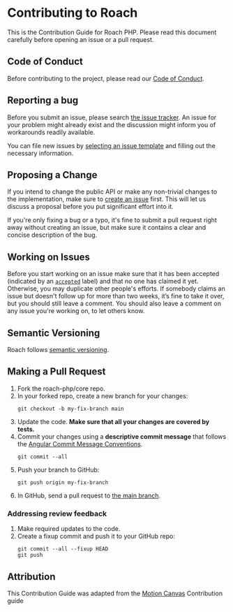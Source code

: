 # Contributing to Roach

This is the Contribution Guide for Roach PHP. Please read this document
carefully before opening an issue or a pull request.

## Code of Conduct

Before contributing to the project, please read our 
[Code of Conduct](./CODE_OF_CONDUCT.md).

## Reporting a bug

Before you submit an issue, please search [the issue tracker][issues]. An issue
for your problem might already exist and the discussion might inform you of
workarounds readily available.

You can file new issues by [selecting an issue template][new-issue] and filling
out the necessary information.

## Proposing a Change

If you intend to change the public API or make any non-trivial changes to the
implementation, make sure to [create an issue][new-feature] first. This will let 
us discuss a proposal before you put significant effort into it.

If you're only fixing a bug or a typo, it's fine to submit a pull request right
away without creating an issue, but make sure it contains a clear and concise
description of the bug.

## Working on Issues

Before you start working on an issue make sure that it has been accepted
(indicated by an [`accepted`][label-accepted] label) and that no one has
claimed it yet. Otherwise, you may duplicate other people's efforts. If somebody
claims an issue but doesn't follow up for more than two weeks, it’s fine to take
it over, but you should still leave a comment. You should also leave a comment
on any issue you're working on, to let others know.

## Semantic Versioning

Roach follows [semantic versioning][semver].

## Making a Pull Request

1. Fork the roach-php/core repo.
2. In your forked repo, create a new branch for your changes:
   ```shell
   git checkout -b my-fix-branch main
   ```
3. Update the code. **Make sure that all your changes are covered by tests.**
4. Commit your changes using a **descriptive commit message** that follows the
   [Angular Commit Message Conventions][commit-format].
   ```shell
   git commit --all
   ```
5. Push your branch to GitHub:
   ```shell
   git push origin my-fix-branch
   ```
6. In GitHub, send a pull request to [the main branch][main].

### Addressing review feedback

1. Make required updates to the code.
2. Create a fixup commit and push it to your GitHub repo:
   ```shell
   git commit --all --fixup HEAD
   git push
   ```

## Attribution

This Contribution Guide was adapted from the [Motion Canvas][motion-canvas] 
Contribution guide

[semver]: https://semver.org/
[semantic-release]: https://semantic-release.gitbook.io/semantic-release/support/faq#can-i-set-the-initial-release-version-of-my-package-to-0.0.1
[main]: https://github.com/roach-php/core/tree/main
[issues]: https://github.com/roach-php/core/issues
[new-issue]: https://github.com/roach-php/core/issues/new/choose
[new-feature]: https://github.com/roach-php/core/issues/new?template=feature_request.md
[commit-format]: https://github.com/angular/angular/blob/main/CONTRIBUTING.md#commit
[motion-canvas]: https://github.com/motion-canvas/motion-canvas/blob/main/CONTRIBUTING.md
[label-accepted]: https://github.com/roach-php/core/labels/accepted
